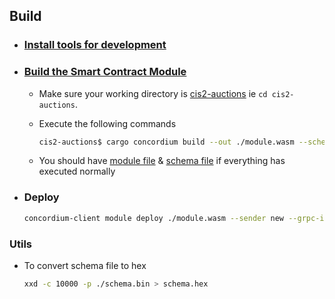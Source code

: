 ## Build

- ### [Install tools for development](https://developer.concordium.software/en/mainnet/smart-contracts/guides/setup-tools.html#setup-tools)

- ### [Build the Smart Contract Module](https://developer.concordium.software/en/mainnet/smart-contracts/guides/compile-module.html)

  - Make sure your working directory is [cis2-auctions](./) ie `cd cis2-auctions`.
  - Execute the following commands

    ```bash
    cis2-auctions$ cargo concordium build --out ./module.wasm --schema-out ./schema.bin --schema-embed
    ```

  - You should have [module file](./module.wasm) & [schema file](./schema.bin) if everything has executed normally

- ### Deploy

  ```bash
  concordium-client module deploy ./module.wasm --sender new --grpc-ip 127.0.0.1 --grpc-port 20000
  ```

### Utils

- To convert schema file to hex

  ```bash
  xxd -c 10000 -p ./schema.bin > schema.hex
  ```
